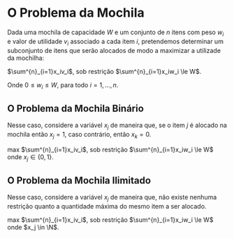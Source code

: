 # O Problema da Mochila

Dada uma mochila de capacidade $W$ e um conjunto de $n$ itens com peso $w_i$ e valor de utilidade $v_i$ associado a cada item $i$, pretendemos determinar um subconjunto de itens que serão alocados de modo a maximizar a utilizade da mochilha:

$\sum^{n}_{i=1}x_iv_i$, sob restrição $\sum^{n}_{i=1}x_iw_i \le W$.

Onde $0 \le w_i \le W$, para todo $i = 1,...,n$.

## O Problema da Mochila Binário

Nesse caso, considere a variável $x_j$ de maneira que, se o item $j$ é alocado na mochila então $x_j = 1$, caso contrário, então $x_k = 0$.

max $\sum^{n}_{i=1}x_iv_i$, sob restrição $\sum^{n}_{i=1}x_iw_i \le W$ onde $x_j \in {\{0,1\}}$.

## O Problema da Mochila Ilimitado

Nesse caso, considere a variável $x_j$ de maneira que, não existe nenhuma restrição quanto a quantidade máxima do mesmo item a ser alocado.

max $\sum^{n}_{i=1}x_iv_i$, sob restrição $\sum^{n}_{i=1}x_iw_i \le W$ onde $x_j \in \N$.